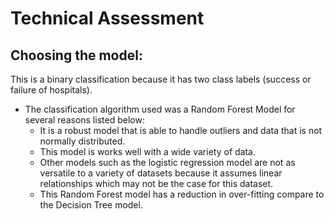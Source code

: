 # Technical Assessment

## Choosing the model:
This is a binary classification because it has two class labels (success or failure of hospitals).
- The classification algorithm used was a Random Forest Model for several reasons listed below: 
     - It is a robust model that is able to handle outliers and data that is not normally distributed.
     - This model is works well with a wide variety of data.
     - Other models such as the logistic regression model are not as versatile to a variety of datasets because it assumes linear relationships which may not be the case for this dataset.
     - This Random Forest model has a reduction in over-fitting compare to the Decision Tree model.
    